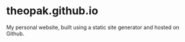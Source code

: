 # theopak.github.io

My personal website, built using a static site generator and hosted on Github.
